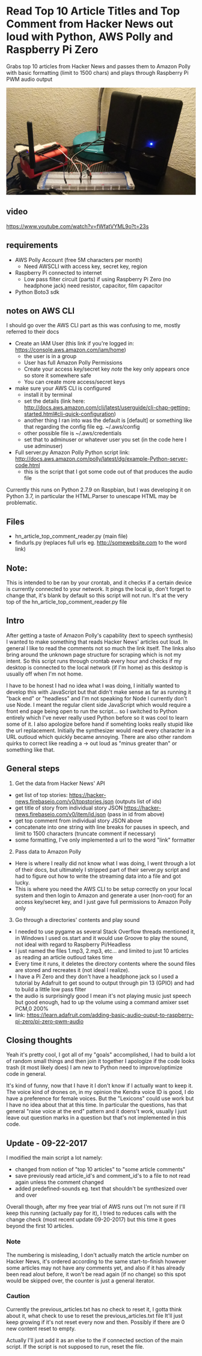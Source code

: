 # Read Top 10 Article Titles and Top Comment from Hacker News out loud with Python, AWS Polly and Raspberry Pi Zero
Grabs top 10 articles from Hacker News and passes them to Amazon Polly with basic formatting (limit to 1500 chars) and plays through Raspberry Pi PWM audio output

![Raspberry Pi Zero with PWM Audio Output through GPIO pin 13, mono parallel wired](https://raw.githubusercontent.com/jdc-cunningham/python_aws_polly_hacker_news_article_reader/master/20170922_045714.jpg)

## video
https://www.youtube.com/watch?v=fWfatVYML9o?t=23s

## requirements
* AWS Polly Account (free 5M characters per month)
  * Need AWSCLI with access key, secret key, region
* Raspberry Pi connected to internet
  * Low pass filter circuit (parts) if using Raspberry Pi Zero (no headphone jack) need resistor, capacitor, film capacitor
* Python Boto3 sdk

## notes on AWS CLI
I should go over the AWS CLI part as this was confusing to me, mostly referred to their docs
* Create an IAM User (this link if you're logged in: https://console.aws.amazon.com/iam/home)
  * the user is in a group
  * User has full Amazon Polly Permissions
  * Create your access key/secret key *note* the key only appears once so store it somewhere safe
  * You can create more access/secret keys
* make sure your AWS CLI is configured
  * install it by terminal
  * set the details (link here: http://docs.aws.amazon.com/cli/latest/userguide/cli-chap-getting-started.html#cli-quick-configuration)
  * another thing I ran into was the default is [default] or something like that regarding the config file eg. ~/.aws/config
  * other possible file is ~/.aws/credentials
  * set that to adminuser or whatever user you set (in the code here I use adminuser)
* Full server.py Amazon Polly Python script link: http://docs.aws.amazon.com/polly/latest/dg/example-Python-server-code.html
  * this is the script that I got some code out of that produces the audio file

Currently this runs on Python 2.7.9 on Raspbian, but I was developing it on Python 3.7, in particular the HTML.Parser to unescape HTML may be problematic.

## Files
* hn_article_top_comment_reader.py (main file)
* findurls.py (replaces full urls eg. http://somewebsite.com to the word link)

## Note:

This is intended to be ran by your crontab, and it checks if a certain device is currently connected to your network. It pings the local ip, don't forget to change that, it's blank by default so this script will not run. It's at the very top of the hn_article_top_comment_reader.py file

## Intro
After getting a taste of Amazon Polly's capability (text to speech synthesis) I wanted to make something that reads Hacker News' articles out loud. In general I like to read the comments not so much the link itself. The links also bring around the unknown page structure for scraping which is not my intent. So this script runs through crontab every hour and checks if my desktop is connected to the local network (if I'm home) as this desktop is usually off when I'm not home.

I have to be honest I had no idea what I was doing, I initially wanted to develop this with JavaScript but that didn't make sense as far as running it "back end" or "headless" and I'm not speaking for Node I currently don't use Node. I meant the regular client side JavaScript which would require a front end page being open to run the script... so I switched to Python entirely which I've never really used Python before so it was cool to learn some of it. I also apologize before hand if somehting looks really stupid like the url replacement. Initially the synthesizer would read every character in a URL outloud which quickly became annoying. There are also other random quirks to correct like reading a -> out loud as "minus greater than" or something like that.

## General steps
1) Get the data from Hacker News' API
  * get list of top stories: https://hacker-news.firebaseio.com/v0/topstories.json (outputs list of ids)
  * get title of story from individual story JSON https://hacker-news.firebaseio.com/v0/item/id.json (pass in id from above)
  * get top comment from individual story JSON above
  * concatenate into one string with line breaks for pauses in speech, and limit to 1500 characters (truncate comment if necessary)
  * some formatting, I've only implemented a url to the word "link" formatter
2) Pass data to Amazon Polly
  * Here is where I really did not know what I was doing, I went through a lot of their docs, but ultimately I stripped part of their server.py script and had to figure out how to write the streaming data into a file and got lucky.
  * This is where you need the AWS CLI to be setup correctly on your local system and then login to Amazon and generate a user (non-root) for an access key/secret key, and I just gave full permissions to Amazon Polly only
3) Go through a directories' contents and play sound
  * I needed to use pygame as several Stack Overflow threads mentioned it, in Windows I used os.start and it would use Groove to play the sound, not ideal with regard to Raspberry Pi/Headless
  * I just named the files 1.mp3, 2.mp3, etc... and limited to just 10 articles as reading an article outloud takes time
  * Every time it runs, it deletes the directory contents where the sound files are stored and recreates it (not ideal I realize).
  * I have a Pi Zero and they don't have a headphone jack so I used a tutorial by Adafruit to get sound to output through pin 13 (GPIO) and had to build a little low pass filter
  * the audio is surprisingly good I mean it's not playing music just speech but good enough, had to up the volume using a command amixer sset PCM,0 200%
  * link: https://learn.adafruit.com/adding-basic-audio-ouput-to-raspberry-pi-zero/pi-zero-pwm-audio
  
## Closing thoughts

Yeah it's pretty cool, I got all of my "goals" accomplished, I had to build a lot of random small things and then join it together I apologize if the code looks trash (it most likely does) I am new to Python need to improve/optimize code in general.

It's kind of funny, now that I have it I don't know if I actually want to keep it. The voice kind of drones on, in my opinion the Kendra voice ID is good, I do have a preference for female voices. But the "Lexicons" could use work but I have no idea about that at this time. In particular the questions, has that general "raise voice at the end" pattern and it doens't work, usually I just leave out question marks in a question but that's not implemented in this code.

## Update - 09-22-2017

I modified the main script a lot namely:
* changed from notion of "top 10 articles" to "some article comments"
* save previously read article_id's and comment_id's to a file to not read again unless the comment changed
* added predefined-sounds eg. text that shouldn't be synthesized over and over

Overall though, after my free year trial of AWS runs out I'm not sure if I'll keep this running (actually pay for it), I tried to reduces calls with the change check (most recent update 09-20-2017) but this time it goes beyond the first 10 articles.

### Note

The numbering is misleading, I don't actually match the article number on Hacker News, it's ordered according to the same start-to-finish however some articles may not have any comments yet, and also if it has already been read alout before, it won't be read again (if no change) so this spot would be skipped over, the counter is just a general iterator.

### Caution

Currently the previous_articles.txt has no check to reset it, I gotta think about it, what check to use to reset the previous_articles.txt file It'll just keep growing if it's not reset every now and then. Possibly if there are 0 new content reset to empty.

Actually I'll just add it as an else to the if connected section of the main script. If the script is not supposed to run, reset the file.
